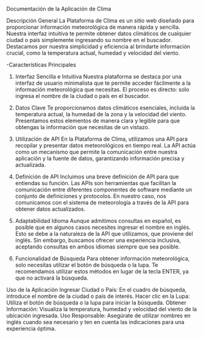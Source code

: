 Documentación de la Aplicación de Clima

Descripción General
La Plataforma de Clima es un sitio web diseñado para proporcionar información meteorológica de manera rápida y sencilla. Nuestra interfaz intuitiva te permite obtener datos climáticos de cualquier ciudad o país simplemente ingresando su nombre en el buscador. Destacamos por nuestra simplicidad y eficiencia al brindarte información crucial, como la temperatura actual, humedad y velocidad del viento.

-Características Principales

1. Interfaz Sencilla e Intuitiva
Nuestra plataforma se destaca por una interfaz de usuario minimalista que te permite acceder fácilmente a la información meteorológica que necesitas. El proceso es directo: solo ingresa el nombre de la ciudad o país en el buscador.

2. Datos Clave
Te proporcionamos datos climáticos esenciales, incluida la temperatura actual, la humedad de la zona y la velocidad del viento. Presentamos estos elementos de manera clara y legible para que obtengas la información que necesitas de un vistazo.

3. Utilización de API
En la Plataforma de Clima, utilizamos una API para recopilar y presentar datos meteorológicos en tiempo real. La API actúa como un mecanismo que permite la comunicación entre nuestra aplicación y la fuente de datos, garantizando información precisa y actualizada.

4. Definición de API
Incluimos una breve definición de API para que entiendas su función. Las APIs son herramientas que facilitan la comunicación entre diferentes componentes de software mediante un conjunto de definiciones y protocolos. En nuestro caso, nos comunicamos con el sistema de meteorología a través de la API para obtener datos actualizados.

5. Adaptabilidad Idioma
Aunque admitimos consultas en español, es posible que en algunos casos necesites ingresar el nombre en inglés. Esto se debe a la naturaleza de la API que utilizamos, que proviene del inglés. Sin embargo, buscamos ofrecer una experiencia inclusiva, aceptando consultas en ambos idiomas siempre que sea posible.

6. Funcionalidad de Búsqueda
Para obtener información meteorológica, solo necesitas utilizar el botón de búsqueda o la lupa. Te recomendamos utilizar estos métodos en lugar de la tecla ENTER, ya que no activará la búsqueda.

Uso de la Aplicación
Ingresar Ciudad o País: En el cuadro de búsqueda, introduce el nombre de la ciudad o país de interés.
Hacer clic en la Lupa: Utiliza el botón de búsqueda o la lupa para iniciar la búsqueda.
Obtener Información: Visualiza la temperatura, humedad y velocidad del viento de la ubicación ingresada.
Uso Responsable: Asegúrate de utilizar nombres en inglés cuando sea necesario y ten en cuenta las indicaciones para una experiencia óptima.
